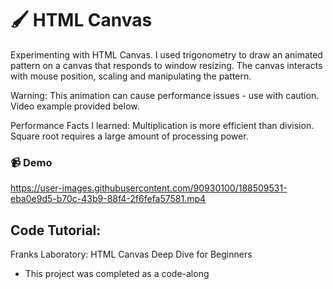 # :paintbrush: HTML Canvas
Experimenting with HTML Canvas. I used trigonometry to draw an animated pattern on a canvas that responds to window resizing. The canvas interacts with mouse position, scaling and manipulating the pattern.

Warning: This animation can cause performance issues - use with caution. Video example provided below.

Performance Facts I learned: Multiplication is more efficient than division. Square root requires a large amount of processing power. 

### :video_camera: Demo
https://user-images.githubusercontent.com/90930100/188509531-eba0e9d5-b70c-43b9-88f4-2f6fefa57581.mp4

## Code Tutorial:
Franks Laboratory: HTML Canvas Deep Dive for Beginners
* This project was completed as a code-along



